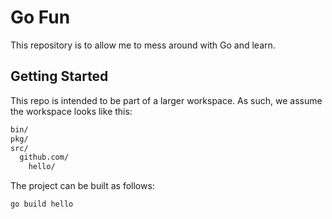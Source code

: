 # Go Fun

This repository is to allow me to mess around with Go and learn.

## Getting Started

This repo is intended to be part of a larger workspace. As such, we assume the workspace looks like this:

```bash
bin/
pkg/
src/
  github.com/
    hello/
```

The project can be built as follows:

```bash
go build hello
```
